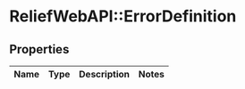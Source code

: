 # ReliefWebAPI::ErrorDefinition

## Properties
Name | Type | Description | Notes
------------ | ------------- | ------------- | -------------


